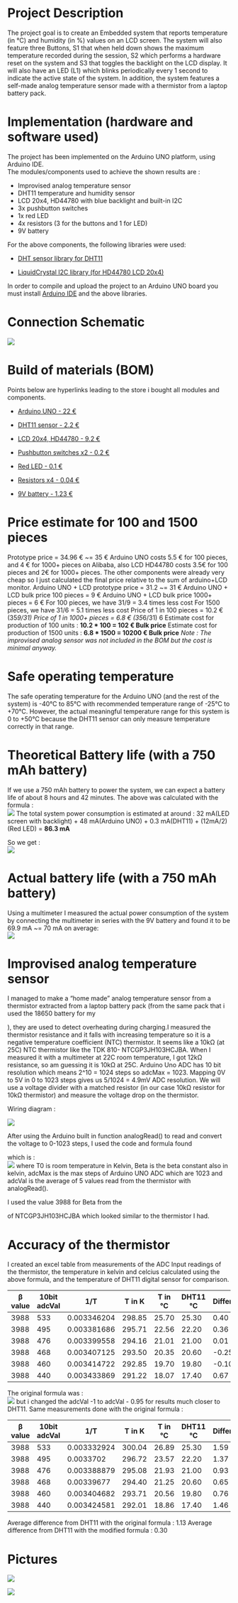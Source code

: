 # Project Description
The project goal is to create an Embedded system that
reports temperature (in °C) and humidity (in %) values on an LCD
screen. The system will also feature three Buttons, S1 that when
held down shows the maximum temperature recorded during the
session, S2 which performs a hardware reset on the system and
S3 that toggles the backlight on the LCD display. It will also have
an LED (L1) which blinks periodically every 1 second to indicate
the active state of the system. In addition, the system features a
self-made analog temperature sensor made with a thermistor
from a laptop battery pack.

# Implementation (hardware and software used)
The project has been implemented on the Arduino UNO platform,
using Arduino IDE.<br>
The modules/components used to achieve the shown results are :<br>

+ Improvised analog temperature sensor
+ DHT11 temperature and humidity sensor
+ LCD 20x4, HD44780 with blue backlight and built-in I2C
+ 3x pushbutton switches
+ 1x red LED
+ 4x resistors (3 for the buttons and 1 for LED)
+ 9V battery

For the above components, the following libraries were used:<br>

+ [DHT sensor library for DHT11](https://www.arduino.cc/reference/en/libraries/dht-sensor-library/)

+ [LiquidCrystal I2C library (for HD44780 LCD 20x4)](https://www.arduino.cc/reference/en/libraries/liquidcrystal-i2c/)

In order to compile and upload the project to an Arduino UNO
board you must install [Arduino IDE](https://www.arduino.cc/en/software	"Arduino IDE") and the above libraries.

# Connection Schematic

![](Schematic_ebss_2022-02-01.svg)

# Build of materials (BOM)

Points below are hyperlinks leading to the store i bought all
modules and components.

+ [Arduino UNO - 22 €](https://www.devobox.com/el/official-boards/1-arduino-uno-rev3.html?search_query=arduino+uno&amp;results=137)

+ [DHT11 sensor - 2.2 €](https://www.devobox.com/el/enviromental/477-dht11-module-digital-humidity-temperature-sensor.html?search_query=dht11&amp;results=2)

+ [LCD 20x4, HD44780 - 9.2 €](https://www.devobox.com/el/lcd/672-lcd-20x4-with-iici2ctwi-spi-blue-backlight-for-arduino-gr.html?search_query=lcd+blue&amp;results=139)

+ [Pushbutton switches x2 - 0.2 €](https://www.devobox.com/el/push-buttons/1113-pushbutton-switch-6x6x4mm-gr.html?search_query=push+button&amp;results=103)

+ [Red LED - 0.1 €](https://www.devobox.com/el/led/69-led-red-5mm.html?search_query=Red+LED&amp;results=364)

+ [Resistors x4 - 0.04 €](https://electrobot.gr/index.php?route=product/product&amp;product_id=183&amp;skr_prm=WyJiODNmZDA3Mi1lYjBlLTQ4ZTEtOWZmYi03NzlhNmE2YzgyOTUiLDE2NDMyNjYxMTA2NDgseyJhcHBfdHlwZSI6IndlYiIsImNwIjoiYiIsInRhZ3MiOiIifV)

+ [9V battery - 1.23 €](https://www.videophot.gr/index.php?route=product/product&amp;product_id=4545&amp;skr_prm=WyJiODNmZDA3Mi1lYjBlLTQ4ZTEtOWZmYi03NzlhNmE2YzgyOTUiLDE2NDMyNjYyMTkxMDgseyJhcHBfdHlwZSI6IndlYiIsImNwIjoiYiIsInRhZ3MiOiIifV)

# Price estimate for 100 and 1500 pieces

Prototype price = 34.96 € ~= 35 €
Arduino UNO costs 5.5 € for 100 pieces, and 4 € for 1000+ pieces
on Alibaba, also LCD HD44780 costs 3.5€ for 100 pieces and 2€
for 1000+ pieces. The other components were already very cheap
so I just calculated the final price relative to the sum of
arduino+LCD monitor.
Arduino UNO + LCD prototype price = 31.2 ~= 31 €
Arduino UNO + LCD bulk price 100 pieces = 9 €
Arduino UNO + LCD bulk price 1000+ pieces = 6 €
For 100 pieces, we have 31/9 = 3.4 times less cost
For 1500 pieces, we have 31/6 = 5.1 times less cost
Price of 1 in 100 pieces = 10.2 € (35*9/31)
Price of 1 in 1000+ pieces = 6.8 € (35*6/31)
6
Estimate cost for production of 100 units :
**10.2 * 100 = 102 € Bulk price**
Estimate cost for production of 1500 units :
**6.8 * 1500 = 10200 € Bulk price**
*Note : The improvised analog sensor was not included in the*
*BOM but the cost is minimal anyway.*

# Safe operating temperature

The safe operating temperature for the Arduino UNO (and the rest
of the system) is -40°C to 85°C with recommended temperature
range of -25°C to +70°C. However, the actual meaningful
temperature range for this system is 0 to +50°C because the
DHT11 sensor can only measure temperature correctly in that
range.

# Theoretical Battery life (with a 750 mAh battery)

If we use a 750 mAh battery to power the system, we can expect
a battery life of about 8 hours and 42 minutes.
The above was calculated with the formula :<br>
![](http://www.sciweavers.org/upload/Tex2Img_1649102604/render.png)
The total system power consumption is estimated at around :
32 mA(LED screen with backlight) + 48 mA(Arduino UNO) + 0.3
mA(DHT11) + (12mA/2) (Red LED) = **86.3 mA**

So we get :<br>
![](http://www.sciweavers.org/upload/Tex2Img_1649102649/render.png)

# Actual battery life (with a 750 mAh battery)

Using a multimeter I measured the actual power consumption of
the system by connecting the multimeter in series with the 9V
battery and found it to be 69.9 mA ~= 70 mA on average:<br>
![](http://www.sciweavers.org/upload/Tex2Img_1649102683/render.png)

# Improvised analog temperature sensor

I managed to make a “home made” analog temperature sensor
from a thermistor extracted from a laptop battery pack (from the
same pack that i used the 18650 battery for my 

[IoT project]: https://github.com/AnthonyThomahawk/GPSTracker-IoT

), they
are used to detect overheating during charging.I measured the thermistor resistance and it falls with increasing
temperature so it is a negative temperature coefficient (NTC)
thermistor.
It seems like a 10kΩ (at 25C) NTC thermistor like the TDK 810-
NTCGP3JH103HCJBA. When I measured it with a multimeter at
22C room temperature, I got 12kΩ resistance, so am guessing it
is 10kΩ at 25C.
Arduino Uno ADC has 10 bit resolution which means 2^10 = 1024
steps so adcMax = 1023.
Mapping 0V to 5V in 0 to 1023 steps gives us 5/1024 = 4.9mV
ADC resolution.
We will use a voltage divider with a matched resistor (in our case
10kΩ resistor for 10kΩ thermistor) and measure the voltage drop
on the thermistor.

Wiring diagram :

![](wiringdiag.bmp)

After using the Arduino built in function analogRead() to read and
convert the voltage to 0-1023 steps, I used the code and formula
found 

[here]: https://www.jameco.com/z/NTC-103-R-Thermistor-NTC-K-10-10k-Ohm_207037.html

 which is :<br>
![](http://www.sciweavers.org/upload/Tex2Img_1649102711/render.png)
where T0 is room temperature in Kelvin, Beta is the beta constant
also in kelvin, adcMax is the max steps of Arduino UNO ADC
which are 1023 and adcVal is the average of 5 values read from
the thermistor with analogRead().

I used the value 3988 for Beta from the 

[data sheet]: https://product.tdk.com/system/files/dam/doc/product/sensor/ntc/ntc_assy/catalog/sensor_ntc-thermistor_assembly_en.pdf?ref_disty=mouser

 of
NTCGP3JH103HCJBA which looked similar to the thermistor I
had.

# Accuracy of the thermistor

I created an excel table from measurements of the ADC Input
readings of the thermistor, the temperature in kelvin and celcius
calculated using the above formula, and the temperature of
DHT11 digital sensor for comparison.

| β value | 10bit adcVal | 1/T         | T in K | T in °C | DHT11 °C | Difference |
| ------- | ------------ | ----------- | ------ | ------- | -------- | ---------- |
| 3988    | 533          | 0.003346204 | 298.85 | 25.70   | 25.30    | 0.40       |
| 3988    | 495          | 0.003381686 | 295.71 | 22.56   | 22.20    | 0.36       |
| 3988    | 476          | 0.003399558 | 294.16 | 21.01   | 21.00    | 0.01       |
| 3988    | 468          | 0.003407125 | 293.50 | 20.35   | 20.60    | -0.25      |
| 3988    | 460          | 0.003414722 | 292.85 | 19.70   | 19.80    | -0.10      |
| 3988    | 440          | 0.003433869 | 291.22 | 18.07   | 17.40    | 0.67       |

The original formula was :<br>
![](http://www.sciweavers.org/upload/Tex2Img_1649102735/render.png)
but i changed the
adcVal -1 to adcVal - 0.95 for results much closer to DHT11.
Same measurements done with the original formula :

| β value | 10bit adcVal | 1/T         | T in K | T in °C | DHT11 °C | Difference |
| ------- | ------------ | ----------- | ------ | ------- | -------- | ---------- |
| 3988    | 533          | 0.003332924 | 300.04 | 26.89   | 25.30    | 1.59       |
| 3988    | 495          | 0.0033702   | 296.72 | 23.57   | 22.20    | 1.37       |
| 3988    | 476          | 0.003388879 | 295.08 | 21.93   | 21.00    | 0.93       |
| 3988    | 468          | 0.00339677  | 294.40 | 21.25   | 20.60    | 0.65       |
| 3988    | 460          | 0.003404682 | 293.71 | 20.56   | 19.80    | 0.76       |
| 3988    | 440          | 0.003424581 | 292.01 | 18.86   | 17.40    | 1.46       |

Average difference from DHT11 with the original formula : 1.13
Average difference from DHT11 with the modified formula : 0.30

# Pictures
![](IMG_20220201_201304.jpg)

![](IMG_20220201_201317.jpg)
